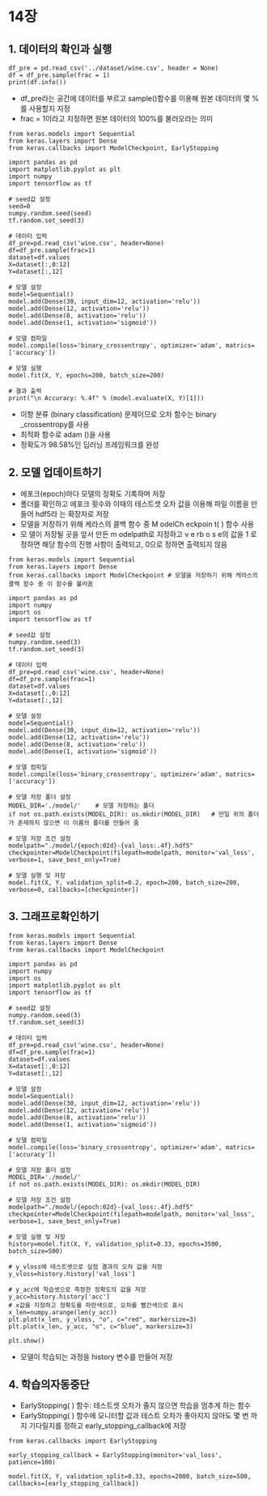 # 14장
## 1. 데이터의 확인과 실행

```
df_pre = pd.read_csv('../dataset/wine.csv', header = None)
df = df_pre.sample(frac = 1)
print(df.info())
```
+ df_pre라는 공간에 데이터를 부르고 sample()함수를 이용해 원본 데이터의 몇 %를 사용할지 지정
+ frac = 1이라고 지정하면 원본 데이터의 100%를 불러오라는 의미
```
from keras.models import Sequential
from keras.layers import Dense
from keras.callbacks import ModelCheckpoint, EarlyStopping

import pandas as pd
import matplotlib.pyplot as plt
import numpy
import tensorflow as tf

# seed값 설정
seed=0
numpy.random.seed(seed)
tf.random.set_seed(3)

# 데이터 입력
df_pre=pd.read_csv('wine.csv', header=None)
df=df_pre.sample(frac=1)
dataset=df.values
X=dataset[:,0:12]
Y=dataset[:,12]

# 모델 설정
model=Sequential()
model.add(Dense(30, input_dim=12, activation='relu'))
model.add(Dense(12, activation='relu'))
model.add(Dense(8, activation='relu'))
model.add(Dense(1, activation='sigmoid'))

# 모델 컴파일
model.compile(loss='binary_crossentropy', optimizer='adam', matrics=['accuracy'])

# 모델 실행
model.fit(X, Y, epochs=200, batch_size=200)

# 결과 출력
print("\n Accuracy: %.4f" % (model.evaluate(X, Y)[1]))
```
+ 이항 분류 
(binary classification) 문제이므로 오차 함수는 binary _crossentropy를 사용
+ 최적화 함수로 adam ()을 사용
+ 정확도가 98.58%인 딥러닝 프레임워크를 완성

## 2. 모델 업데이트하기
+ 에포크(epoch)마다 모델의 정확도 기록하며 저장
+ 폴더를 확인하고 에포크 횟수와 이때의 테스트셋 오차 값을 이용해 파일 이름을 만들어 hdf5라 
는 확장자로 저장
+ 모델을 저장하기 위해 케라스의 콜백 함수 중 M odelCh eckpoin t( ) 함수 사용
+ 모 
델이 저장될 곳을 앞서 만든 m odelpath로 지정하고 v e rb o s e의 값을 1 로 정하면 
해당 함수의 진행 사항이 출력되고, 0으로 정하면 출력되지 않음
```
from keras.models import Sequential
from keras.layers import Dense
from keras.callbacks import ModelCheckpoint	# 모델을 저장하기 위해 케라스의 콜백 함수 중 이 함수를 불러옴

import pandas as pd
import numpy
import os
import tensorflow as tf

# seed값 설정
numpy.random.seed(3)
tf.random.set_seed(3)

# 데이터 입력
df_pre=pd.read_csv('wine.csv', header=None)
df=df_pre.sample(frac=1)
dataset=df.values
X=dataset[:,0:12]
Y=dataset[:,12]

# 모델 설정
model=Sequential()
model.add(Dense(30, input_dim=12, activation='relu'))
model.add(Dense(12, activation='relu'))
model.add(Dense(8, activation='relu'))
model.add(Dense(1, activation='sigmoid'))

# 모델 컴파일
model.compile(loss='binary_crossentropy', optimizer='adam', matrics=['accuracy'])

# 모델 저장 폴더 설정
MODEL_DIR='./model/'	# 모델 저장하는 폴더
if not os.path.exists(MODEL_DIR): os.mkdir(MODEL_DIR)	# 만일 위의 폴더가 존재하지 않으면 이 이름의 폴더를 만들어 줌

# 모델 저장 조건 설정
modelpath="./model/{epoch:02d}-{val_loss:.4f}.hdf5"
checkpointer=ModelCheckpoint(filepath=modelpath, monitor='val_loss', verbose=1, save_best_only=True)

# 모델 실행 및 저장
model.fit(X, Y, validation_split=0.2, epoch=200, batch_size=200,
verbose=0, callbacks=[checkpointer])

```

## 3. 그래프로확인하기

```
from keras.models import Sequential
from keras.layers import Dense
from keras.callbacks import ModelCheckpoint

import pandas as pd
import numpy
import os
import matplotlib.pyplot as plt
import tensorflow as tf

# seed값 설정
numpy.random.seed(3)
tf.random.set_seed(3)

# 데이터 입력
df_pre=pd.read_csv('wine.csv', header=None)
df=df_pre.sample(frac=1)
dataset=df.values
X=dataset[:,0:12]
Y=dataset[:,12]

# 모델 설정
model=Sequential()
model.add(Dense(30, input_dim=12, activation='relu'))
model.add(Dense(12, activation='relu'))
model.add(Dense(8, activation='relu'))
model.add(Dense(1, activation='sigmoid'))

# 모델 컴파일
model.compile(loss='binary_crossentropy', optimizer='adam', matrics=['accuracy'])

# 모델 저장 폴더 설정
MODEL_DIR='./model/'
if not os.path.exists(MODEL_DIR): os.mkdir(MODEL_DIR)

# 모델 저장 조건 설정
modelpath="./model/{epoch:02d}-{val_loss:.4f}.hdf5"
checkpointer=ModelCheckpoint(filepath=modelpath, monitor='val_loss', verbose=1, save_best_only=True)

# 모델 실행 및 저장
history=model.fit(X, Y, validation_split=0.33, epochs=3500, batch_size=500)

# y_vloss에 테스트셋으로 실험 결과의 오차 값을 저장
y_vloss=history.history['val_loss']

# y_acc에 학습셋으로 측정한 정확도의 값을 저장
y_acc=history.history['acc']
# x값을 지정하고 정확도를 파란색으로, 오차를 빨간색으로 표시
x_len=numpy.arange(len(y_acc))
plt.plot(x_len, y_vloss, "o", c="red", markersize=3)
plt.plot(x_len, y_acc, "o", c="blue", markersize=3)

plt.show()
```
+ 모델이 학습되는 과정을 history 변수를 만들어 저장

## 4. 학습의자동중단
+ EarlyStopping( ) 함수: 테스트셋 오차가 줄지 않으면 학습을 멈추게 하는 함수
+ EarlyStopping( ) 함수에 모니터할 값과 테스트 오차가 좋아지지 않아도 몇 번 
까지 기다릴지를 정하고 early_stopping_callback에 저장

```
from keras.callbacks import EarlyStopping
```

```
early_stopping_callback = EarlyStopping(monitor='val_loss', 
patience=100)
```

```
model.fit(X, Y, validation_split=0.33, epochs=2000, batch_size=500,
callbacks=[early_stopping_callback])
```


